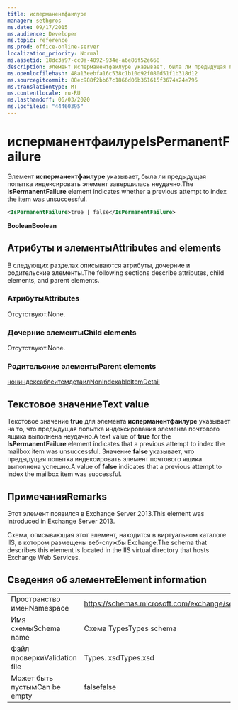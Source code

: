 ```yaml
---
title: исперманентфаилуре
manager: sethgros
ms.date: 09/17/2015
ms.audience: Developer
ms.topic: reference
ms.prod: office-online-server
localization_priority: Normal
ms.assetid: 18dc3a97-cc0a-4092-934e-a6e86f52e668
description: Элемент Исперманентфаилуре указывает, была ли предыдущая попытка индексировать элемент завершилась неудачно.
ms.openlocfilehash: 48a13eebfa16c538c1b10d92f080d51f1b318d12
ms.sourcegitcommit: 88ec988f2bb67c1866d06b361615f3674a24e795
ms.translationtype: MT
ms.contentlocale: ru-RU
ms.lasthandoff: 06/03/2020
ms.locfileid: "44460395"
---
```

# <a name="ispermanentfailure"></a><span data-ttu-id="c81f9-103">исперманентфаилуре</span><span class="sxs-lookup"><span data-stu-id="c81f9-103">IsPermanentFailure</span></span>

<span data-ttu-id="c81f9-104">Элемент **исперманентфаилуре** указывает, была ли предыдущая попытка индексировать элемент завершилась неудачно.</span><span class="sxs-lookup"><span data-stu-id="c81f9-104">The **IsPermanentFailure** element indicates whether a previous attempt to index the item was unsuccessful.</span></span> 
  
```XML
<IsPermanentFailure>true | false</IsPermanentFailure>
```

 <span data-ttu-id="c81f9-105">**Boolean**</span><span class="sxs-lookup"><span data-stu-id="c81f9-105">**Boolean**</span></span>
## <a name="attributes-and-elements"></a><span data-ttu-id="c81f9-106">Атрибуты и элементы</span><span class="sxs-lookup"><span data-stu-id="c81f9-106">Attributes and elements</span></span>

<span data-ttu-id="c81f9-107">В следующих разделах описываются атрибуты, дочерние и родительские элементы.</span><span class="sxs-lookup"><span data-stu-id="c81f9-107">The following sections describe attributes, child elements, and parent elements.</span></span>
  
### <a name="attributes"></a><span data-ttu-id="c81f9-108">Атрибуты</span><span class="sxs-lookup"><span data-stu-id="c81f9-108">Attributes</span></span>

<span data-ttu-id="c81f9-109">Отсутствуют.</span><span class="sxs-lookup"><span data-stu-id="c81f9-109">None.</span></span>
  
### <a name="child-elements"></a><span data-ttu-id="c81f9-110">Дочерние элементы</span><span class="sxs-lookup"><span data-stu-id="c81f9-110">Child elements</span></span>

<span data-ttu-id="c81f9-111">Отсутствуют.</span><span class="sxs-lookup"><span data-stu-id="c81f9-111">None.</span></span>
  
### <a name="parent-elements"></a><span data-ttu-id="c81f9-112">Родительские элементы</span><span class="sxs-lookup"><span data-stu-id="c81f9-112">Parent elements</span></span>

[<span data-ttu-id="c81f9-113">нониндексаблеитемдетаил</span><span class="sxs-lookup"><span data-stu-id="c81f9-113">NonIndexableItemDetail</span></span>](nonindexableitemdetail.md)
  
## <a name="text-value"></a><span data-ttu-id="c81f9-114">Текстовое значение</span><span class="sxs-lookup"><span data-stu-id="c81f9-114">Text value</span></span>

<span data-ttu-id="c81f9-115">Текстовое значение **true** для элемента **исперманентфаилуре** указывает на то, что предыдущая попытка индексирования элемента почтового ящика выполнена неудачно.</span><span class="sxs-lookup"><span data-stu-id="c81f9-115">A text value of **true** for the **IsPermanentFailure** element indicates that a previous attempt to index the mailbox item was unsuccessful.</span></span> <span data-ttu-id="c81f9-116">Значение **false** указывает, что предыдущая попытка индексировать элемент почтового ящика выполнена успешно.</span><span class="sxs-lookup"><span data-stu-id="c81f9-116">A value of **false** indicates that a previous attempt to index the mailbox item was successful.</span></span> 
  
## <a name="remarks"></a><span data-ttu-id="c81f9-117">Примечания</span><span class="sxs-lookup"><span data-stu-id="c81f9-117">Remarks</span></span>

<span data-ttu-id="c81f9-118">Этот элемент появился в Exchange Server 2013.</span><span class="sxs-lookup"><span data-stu-id="c81f9-118">This element was introduced in Exchange Server 2013.</span></span>
  
<span data-ttu-id="c81f9-119">Схема, описывающая этот элемент, находится в виртуальном каталоге IIS, в котором размещены веб-службы Exchange.</span><span class="sxs-lookup"><span data-stu-id="c81f9-119">The schema that describes this element is located in the IIS virtual directory that hosts Exchange Web Services.</span></span>
  
## <a name="element-information"></a><span data-ttu-id="c81f9-120">Сведения об элементе</span><span class="sxs-lookup"><span data-stu-id="c81f9-120">Element information</span></span>

|||
|:-----|:-----|
|<span data-ttu-id="c81f9-121">Пространство имен</span><span class="sxs-lookup"><span data-stu-id="c81f9-121">Namespace</span></span>  <br/> |https://schemas.microsoft.com/exchange/services/2006/types  <br/> |
|<span data-ttu-id="c81f9-122">Имя схемы</span><span class="sxs-lookup"><span data-stu-id="c81f9-122">Schema name</span></span>  <br/> |<span data-ttu-id="c81f9-123">Схема Types</span><span class="sxs-lookup"><span data-stu-id="c81f9-123">Types schema</span></span>  <br/> |
|<span data-ttu-id="c81f9-124">Файл проверки</span><span class="sxs-lookup"><span data-stu-id="c81f9-124">Validation file</span></span>  <br/> |<span data-ttu-id="c81f9-125">Types. xsd</span><span class="sxs-lookup"><span data-stu-id="c81f9-125">Types.xsd</span></span>  <br/> |
|<span data-ttu-id="c81f9-126">Может быть пустым</span><span class="sxs-lookup"><span data-stu-id="c81f9-126">Can be empty</span></span>  <br/> |<span data-ttu-id="c81f9-127">false</span><span class="sxs-lookup"><span data-stu-id="c81f9-127">false</span></span>  <br/> |
   

